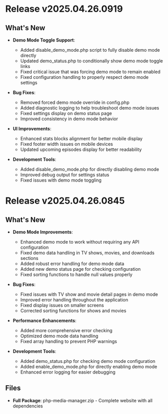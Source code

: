 # Release v2025.04.26.0919

## What's New

- **Demo Mode Toggle Support**:
  - Added disable_demo_mode.php script to fully disable demo mode directly
  - Updated demo_status.php to conditionally show demo mode toggle links
  - Fixed critical issue that was forcing demo mode to remain enabled
  - Fixed configuration handling to properly respect demo mode settings

- **Bug Fixes**:
  - Removed forced demo mode override in config.php
  - Added diagnostic logging to help troubleshoot demo mode issues
  - Fixed settings display on demo status page
  - Improved consistency in demo mode behavior

- **UI Improvements**:
  - Enhanced stats blocks alignment for better mobile display
  - Fixed footer width issues on mobile devices
  - Updated upcoming episodes display for better readability

- **Development Tools**:
  - Added disable_demo_mode.php for directly disabling demo mode
  - Improved debug output for settings status
  - Fixed issues with demo mode toggling

# Release v2025.04.26.0845

## What's New

- **Demo Mode Improvements**:
  - Enhanced demo mode to work without requiring any API configuration
  - Fixed demo data handling in TV shows, movies, and downloads sections
  - Added robust error handling for demo mode data
  - Added new demo status page for checking configuration
  - Fixed sorting functions to handle null values properly

- **Bug Fixes**:
  - Fixed issues with TV show and movie detail pages in demo mode
  - Improved error handling throughout the application
  - Fixed display issues on smaller screens
  - Corrected sorting functions for shows and movies

- **Performance Enhancements**: 
  - Added more comprehensive error checking
  - Optimized demo mode data handling
  - Fixed array handling to prevent PHP warnings

- **Development Tools**:
  - Added demo_status.php for checking demo mode configuration
  - Added enable_demo_mode.php for directly enabling demo mode
  - Enhanced error logging for easier debugging

## Files

- **Full Package**: php-media-manager.zip - Complete website with all dependencies
